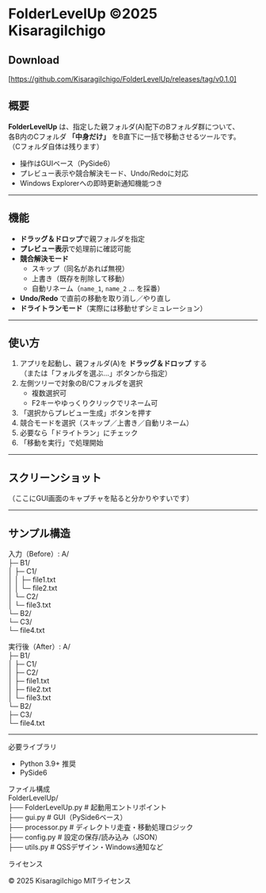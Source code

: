 # FolderLevelUp ©️2025 KisaragiIchigo

## Download

[https://github.com/KisaragiIchigo/FolderLevelUp/releases/tag/v0.1.0]

## 概要
**FolderLevelUp** は、指定した親フォルダ(A)配下のBフォルダ群について、  
各B内のCフォルダ **「中身だけ」** をB直下に一括で移動させるツールです。  
（Cフォルダ自体は残ります）

- 操作はGUIベース（PySide6）  
- プレビュー表示や競合解決モード、Undo/Redoに対応  
- Windows Explorerへの即時更新通知機能つき  

---

## 機能
- **ドラッグ＆ドロップ**で親フォルダを指定  
- **プレビュー表示**で処理前に確認可能  
- **競合解決モード**  
  - スキップ（同名があれば無視）  
  - 上書き（既存を削除して移動）  
  - 自動リネーム（`name_1`, `name_2` … を採番）  
- **Undo/Redo** で直前の移動を取り消し／やり直し  
- **ドライトランモード**（実際には移動せずシミュレーション）  

---

## 使い方
1. アプリを起動し、親フォルダ(A)を **ドラッグ＆ドロップ** する  
   （または「フォルダを選ぶ…」ボタンから指定）  
2. 左側ツリーで対象のB/Cフォルダを選択  
   - 複数選択可  
   - F2キーやゆっくりクリックでリネーム可  
3. 「選択からプレビュー生成」ボタンを押す  
4. 競合モードを選択（スキップ／上書き／自動リネーム）  
5. 必要なら「ドライトラン」にチェック  
6. 「移動を実行」で処理開始  

---

## スクリーンショット
（ここにGUI画面のキャプチャを貼ると分かりやすいです）

---

## サンプル構造

入力（Before）:
A/  
├─ B1/  
│ ├─ C1/  
│ │ ├─ file1.txt  
│ │ └─ file2.txt  
│ └─ C2/  
│ └─ file3.txt  
└─ B2/  
└─ C3/  
└─ file4.txt  

実行後（After）:
A/  
├─ B1/  
│ ├─ C1/  
│ ├─ C2/  
│ ├─ file1.txt  
│ ├─ file2.txt  
│ └─ file3.txt  
└─ B2/  
├─ C3/  
└─ file4.txt  

---



必要ライブラリ

- Python 3.9+ 推奨
- PySide6

  
ファイル構成  
FolderLevelUp/  
├── FolderLevelUp.py      # 起動用エントリポイント  
├── gui.py                # GUI（PySide6ベース）  
├── processor.py          # ディレクトリ走査・移動処理ロジック  
├── config.py             # 設定の保存/読み込み（JSON）  
├── utils.py              # QSSデザイン・Windows通知など  


ライセンス

© 2025 KisaragiIchigo
MITライセンス
